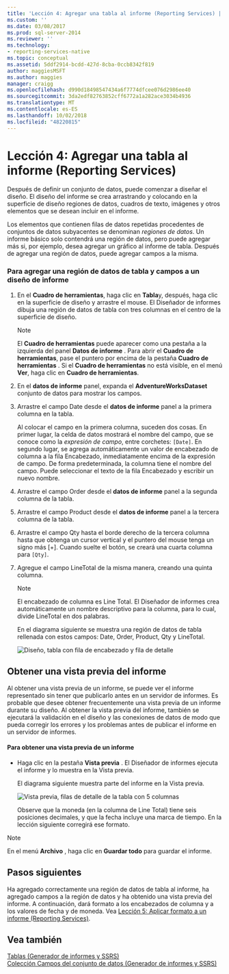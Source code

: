 ```yaml
---
title: 'Lección 4: Agregar una tabla al informe (Reporting Services) | Microsoft Docs'
ms.custom: ''
ms.date: 03/08/2017
ms.prod: sql-server-2014
ms.reviewer: ''
ms.technology:
- reporting-services-native
ms.topic: conceptual
ms.assetid: 5ddf2914-bcdd-427d-8cba-0ccb8342f819
author: maggiesMSFT
ms.author: maggies
manager: craigg
ms.openlocfilehash: d990d18498547434a6f7774dfcee076d2986ee40
ms.sourcegitcommit: 3da2edf82763852cff6772a1a282ace3034b4936
ms.translationtype: MT
ms.contentlocale: es-ES
ms.lasthandoff: 10/02/2018
ms.locfileid: "48220815"
---
```

# <a name="lesson-4-adding-a-table-to-the-report-reporting-services"></a>Lección 4: Agregar una tabla al informe (Reporting Services)
  Después de definir un conjunto de datos, puede comenzar a diseñar el diseño. El diseño del informe se crea arrastrando y colocando en la superficie de diseño regiones de datos, cuadros de texto, imágenes y otros elementos que se desean incluir en el informe.  
  
 Los elementos que contienen filas de datos repetidas procedentes de conjuntos de datos subyacentes se denominan *regiones de datos*. Un informe básico solo contendrá una región de datos, pero puede agregar más si, por ejemplo, desea agregar un gráfico al informe de tabla. Después de agregar una región de datos, puede agregar campos a la misma.  
  
### <a name="to-add-a-table-data-region-and-fields-to-a-report-layout"></a>Para agregar una región de datos de tabla y campos a un diseño de informe  
  
1.  En el **Cuadro de herramientas**, haga clic en **Tabla**y, después, haga clic en la superficie de diseño y arrastre el mouse. El Diseñador de informes dibuja una región de datos de tabla con tres columnas en el centro de la superficie de diseño.  
  
    > [!NOTE]  
    >  El **Cuadro de herramientas** puede aparecer como una pestaña a la izquierda del panel **Datos de informe** . Para abrir el **Cuadro de herramientas**, pase el puntero por encima de la pestaña **Cuadro de herramientas** . Si el **Cuadro de herramientas** no está visible, en el menú **Ver**, haga clic en **Cuadro de herramientas**.  
  
2.  En el **datos de informe** panel, expanda el **AdventureWorksDataset** conjunto de datos para mostrar los campos.  
  
3.  Arrastre el campo Date desde el **datos de informe** panel a la primera columna en la tabla.  
  
     Al colocar el campo en la primera columna, suceden dos cosas. En primer lugar, la celda de datos mostrará el nombre del campo, que se conoce como la *expresión de campo*, entre corchetes: `[Date]`. En segundo lugar, se agrega automáticamente un valor de encabezado de columna a la fila Encabezado, inmediatamente encima de la expresión de campo. De forma predeterminada, la columna tiene el nombre del campo. Puede seleccionar el texto de la fila Encabezado y escribir un nuevo nombre.  
  
4.  Arrastre el campo Order desde el **datos de informe** panel a la segunda columna de la tabla.  
  
5.  Arrastre el campo Product desde el **datos de informe** panel a la tercera columna de la tabla.  
  
6.  Arrastre el campo Qty hasta el borde derecho de la tercera columna hasta que obtenga un cursor vertical y el puntero del mouse tenga un signo más [+]. Cuando suelte el botón, se creará una cuarta columna para `[Qty]`.  
  
7.  Agregue el campo LineTotal de la misma manera, creando una quinta columna.  
  
    > [!NOTE]  
    >  El encabezado de columna es Line Total. El Diseñador de informes crea automáticamente un nombre descriptivo para la columna, para lo cual, divide LineTotal en dos palabras.  
  
     En el diagrama siguiente se muestra una región de datos de tabla rellenada con estos campos: Date, Order, Product, Qty y LineTotal.  
  
     ![Diseño, tabla con fila de encabezado y fila de detalle](../../2014/tutorials/media/rs-basictabledetailsdesign.gif "diseño, tabla con fila de encabezado y fila de detalles")  
  
## <a name="preview-your-report"></a>Obtener una vista previa del informe  
 Al obtener una vista previa de un informe, se puede ver el informe representado sin tener que publicarlo antes en un servidor de informes. Es probable que desee obtener frecuentemente una vista previa de un informe durante su diseño. Al obtener la vista previa del informe, también se ejecutará la validación en el diseño y las conexiones de datos de modo que pueda corregir los errores y los problemas antes de publicar el informe en un servidor de informes.  
  
#### <a name="to-preview-a-report"></a>Para obtener una vista previa de un informe  
  
-   Haga clic en la pestaña **Vista previa** . El Diseñador de informes ejecuta el informe y lo muestra en la Vista previa.  
  
     El diagrama siguiente muestra parte del informe en la Vista previa.  
  
     ![Vista previa, filas de detalle de la tabla con 5 columnas](../../2014/tutorials/media/rs-basictabledetailspreview.gif "Vista previa, filas de detalle de la tabla con 5 columnas")  
  
     Observe que la moneda (en la columna de Line Total) tiene seis posiciones decimales, y que la fecha incluye una marca de tiempo. En la lección siguiente corregirá ese formato.  
  
> [!NOTE]  
>  En el menú **Archivo** , haga clic en **Guardar todo** para guardar el informe.  
  
## <a name="next-steps"></a>Pasos siguientes  
 Ha agregado correctamente una región de datos de tabla al informe, ha agregado campos a la región de datos y ha obtenido una vista previa del informe. A continuación, dará formato a los encabezados de columna y a los valores de fecha y de moneda. Vea [Lección 5: Aplicar formato a un informe &#40;Reporting Services&#41;](../reporting-services/lesson-5-formatting-a-report-reporting-services.md).  
  
## <a name="see-also"></a>Vea también  
 [Tablas &#40;Generador de informes y SSRS&#41;](report-design/tables-report-builder-and-ssrs.md)   
 [Colección Campos del conjunto de datos &#40;Generador de informes y SSRS&#41;](report-data/dataset-fields-collection-report-builder-and-ssrs.md)  
  
  
